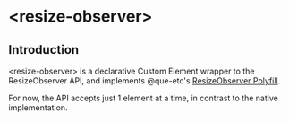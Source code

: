 # \<resize-observer\>

## Introduction
\<resize-observer\> is a declarative Custom Element wrapper to the ResizeObserver API, and implements @que-etc's [ResizeObserver Polyfill](https://github.com/que-etc/resize-observer-polyfill).

For now, the API accepts just 1 element at a time, in contrast to the native implementation.